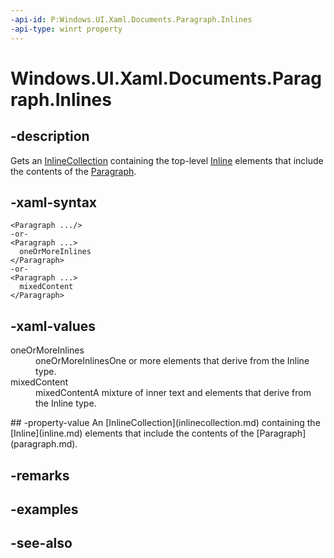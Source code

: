 ```yaml
---
-api-id: P:Windows.UI.Xaml.Documents.Paragraph.Inlines
-api-type: winrt property
---
```


<!-- Property syntax
public Windows.UI.Xaml.Documents.InlineCollection Inlines { get; }
-->

# Windows.UI.Xaml.Documents.Paragraph.Inlines

## -description
Gets an [InlineCollection](inlinecollection.md) containing the top-level [Inline](inline.md) elements that include the contents of the [Paragraph](paragraph.md).



## -xaml-syntax
```xaml
<Paragraph .../>
-or-
<Paragraph ...>
  oneOrMoreInlines
</Paragraph>
-or-
<Paragraph ...>
  mixedContent
</Paragraph>
```


## -xaml-values
<dl><dt>oneOrMoreInlines</dt><dd>oneOrMoreInlinesOne or more elements that derive from the Inline type.</dd>
<dt>mixedContent</dt><dd>mixedContentA mixture of inner text and elements that derive from the Inline type.</dd>
</dl>
## -property-value
An [InlineCollection](inlinecollection.md) containing the [Inline](inline.md) elements that include the contents of the [Paragraph](paragraph.md).

## -remarks

## -examples

## -see-also
